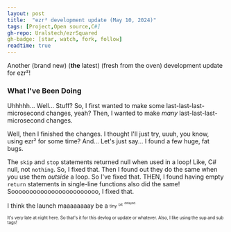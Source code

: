 ```yaml
---
layout: post
title:  "ezr² development update (May 10, 2024)"
tags: [Project,Open source,C#]
gh-repo: Uralstech/ezrSquared
gh-badge: [star, watch, fork, follow]
readtime: true
---
```


Another (brand new) (**the** latest) (fresh from the oven) development update for ezr²!
<!--more-->

### What I've Been Doing

Uhhhhh... Well... Stuff? So, I first wanted to make some last-last-last-microsecond changes, yeah? Then, I wanted to make *many* last-last-last-microsecond changes.

Well, then I finished the changes. I thought I'll just try, uuuh, you know, using ezr² for some time? And... Let's just say... I found a few huge, fat bugs.

The `skip` and `stop` statements returned null when used in a loop! Like, C# null, not `nothing`. So, I fixed that. Then I found out they do the same when you use them *outside*
a loop. So I've fixed that. THEN, I found having empty `return` statements in single-line functions also did the same! Soooooooooooooooooooooooo, I fixed that.

I think the launch maaaaaaaay be a <sub><sup>tiny</sup></sub> <sub><sup><sup>bit</sup></sup></sub> <sub><sup><sup><sup>delayed.</sup></sup></sup></sub>

<sub><sup>It's very late at night here. So that's it for this devlog or update or whatever. Also, I like using the sup and sub tags!</sup></sub>